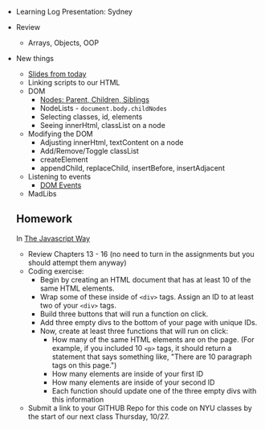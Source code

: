 * Learning Log Presentation: Sydney

* Review
  * Arrays, Objects, OOP

* New things
  * [Slides from today](https://docs.google.com/presentation/d/1UiahbsgTToZ7IXuFFS-7V7TwXvUwDM9dOGI-vxKBMoY/edit?usp=sharing)
  * Linking scripts to our HTML
  * DOM
    * [Nodes: Parent, Children, Siblings](https://github.com/thejsway/thejsway/blob/master/manuscript/chapter13.md#web-page-structure)
    * NodeLists - `document.body.childNodes`
    * Selecting classes, id, elements
    * Seeing innerHtml, classList on a node
  * Modifying the DOM
    * Adjusting innerHtml, textContent on a node
    * Add/Remove/Toggle classList
    * createElement
    * appendChild, replaceChild, insertBefore, insertAdjacent
  * Listening to events
    * [DOM Events](https://www.w3schools.com/jsref/dom_obj_event.asp)
  * MadLibs

  ## Homework
  In [The Javascript Way](https://github.com/thejsway/thejsway)
    * Review Chapters 13 - 16 (no need to turn in the assignments but you should attempt them anyway)
    * Coding exercise:
      * Begin by creating an HTML document that has at least 10 of the same HTML elements.
      * Wrap some of these inside of `<div>` tags. Assign an ID to at least two of your `<div>` tags.
      * Build three buttons that will run a function on click.
      * Add three empty divs to the bottom of your page with unique IDs.
      * Now, create at least three functions that will run on click:
        * How many of the same HTML elements are on the page. (For example, if you included 10 `<p>`  tags, it should return a statement that says something like, "There are 10 paragraph tags on this page.")
        * How many elements are inside of your first ID
        * How many elements are inside of your second ID
        * Each function should update one of the three empty divs with this information
    * Submit a link to your GITHUB Repo for this code on NYU classes by the start of our next class Thursday, 10/27.

